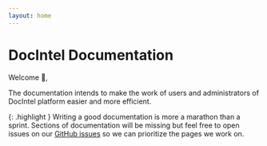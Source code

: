 ```yaml
---
layout: home
---
```


# DocIntel Documentation

Welcome :wave:,

The documentation intends to make the work of users and administrators of
DocIntel platform easier and more efficient. 

{: .highlight } 
Writing a good documentation is more a marathon than a sprint. Sections of
documentation will be missing but feel free to open issues on our [GitHub
issues](https://github.com/docintelapp/docs) so we can prioritize the pages we
work on.